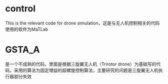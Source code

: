 # control
This is the relevant code for drone simulation，这是与无人机控制相关的代码
使用的软件为MaTLab
# GSTA_A
是一个不成熟的代码，里面是根据三旋翼无人机（Trirotor drone）为基础写的代码，采用的算法为固定增益的超螺旋控制算法，主要研究的问题是三旋翼无人机执行器部分失效

